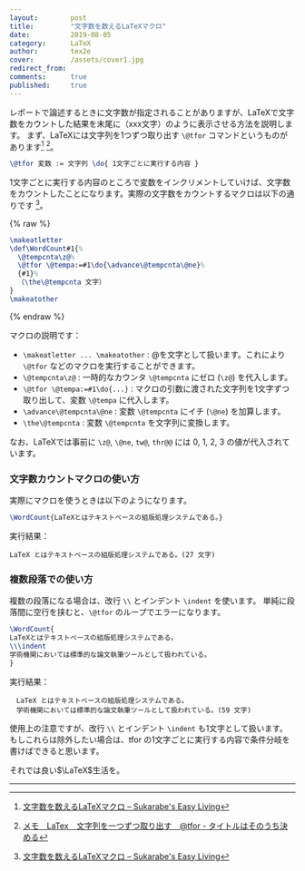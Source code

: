 ```yaml
---
layout:        post
title:         "文字数を数えるLaTeXマクロ"
date:          2019-08-05
category:      LaTeX
author:        tex2e
cover:         /assets/cover1.jpg
redirect_from:
comments:      true
published:     true
---
```


レポートで論述するときに文字数が指定されることがありますが、LaTeXで文字数をカウントした結果を末尾に（xxx文字）のように表示させる方法を説明します。
まず、LaTeXには文字列を1つずつ取り出す `\@tfor` コマンドというものがあります[^njet] [^kuroworks]。

```latex
\@tfor 変数 := 文字列 \do{ 1文字ごとに実行する内容 }
```

1文字ごとに実行する内容のところで変数をインクリメントしていけば、文字数をカウントしたことになります。実際の文字数をカウントするマクロは以下の通りです [^njet]。

{% raw %}

```latex
\makeatletter
\def\WordCount#1{%
  \@tempcnta\z@%
  \@tfor \@tempa:=#1\do{\advance\@tempcnta\@ne}%
  {#1}%
  （\the\@tempcnta 文字）
}
\makeatother
```

{% endraw %}

マクロの説明です：

- `\makeatletter ... \makeatother` : @を文字として扱います。これにより `\@tfor` などのマクロを実行することができます。
- `\@tempcnta\z@` : 一時的なカウンタ `\@tempcnta` にゼロ (`\z@`) を代入します。
- `\@tfor \@tempa:=#1\do{...}` : マクロの引数に渡された文字列を1文字ずつ取り出して、変数 `\@tempa` に代入します。
- `\advance\@tempcnta\@ne` : 変数 `\@tempcnta` にイチ (`\@ne`) を加算します。
- `\the\@tempcnta` : 変数 `\@tempcnta` を文字列に変換します。

なお、LaTeXでは事前に `\z@`, `\@ne`, `tw@`, `thr@@` には 0, 1, 2, 3 の値が代入されています。

### 文字数カウントマクロの使い方

実際にマクロを使うときは以下のようになります。

```latex
\WordCount{LaTeXとはテキストベースの組版処理システムである。}
```

実行結果：

```
LaTeX とはテキストベースの組版処理システムである。(27 文字)
```

### 複数段落での使い方

複数の段落になる場合は、改行 `\\` とインデント `\indent` を使います。
単純に段落間に空行を挟むと、`\@tfor` のループでエラーになります。

```latex
\WordCount{
LaTeXとはテキストベースの組版処理システムである。
\\\indent
学術機関においては標準的な論文執筆ツールとして扱われている。
}
```

実行結果：

```
　LaTeX とはテキストベースの組版処理システムである。
　学術機関においては標準的な論文執筆ツールとして扱われている。(59 文字)
```

使用上の注意ですが、改行 `\\` とインデント `\indent` も1文字として扱います。
もしこれらは除外したい場合は、tfor の1文字ごとに実行する内容で条件分岐を書けばできると思います。

それでは良い$\LaTeX$生活を。

-----

[^kuroworks]: [メモ　LaTex　文字列を一つずつ取り出す　\@tfor - タイトルはそのうち決める](http://kuroworks.hatenadiary.jp/entry/2018/02/11/200753)
[^njet]: [文字数を数えるLaTeXマクロ &#8211; Sukarabe&#039;s Easy Living](http://njet.oops.jp/wordpress/2008/02/28/%E6%96%87%E5%AD%97%E6%95%B0%E3%82%92%E6%95%B0%E3%81%88%E3%82%8Blatex%E3%83%9E%E3%82%AF%E3%83%AD/)
